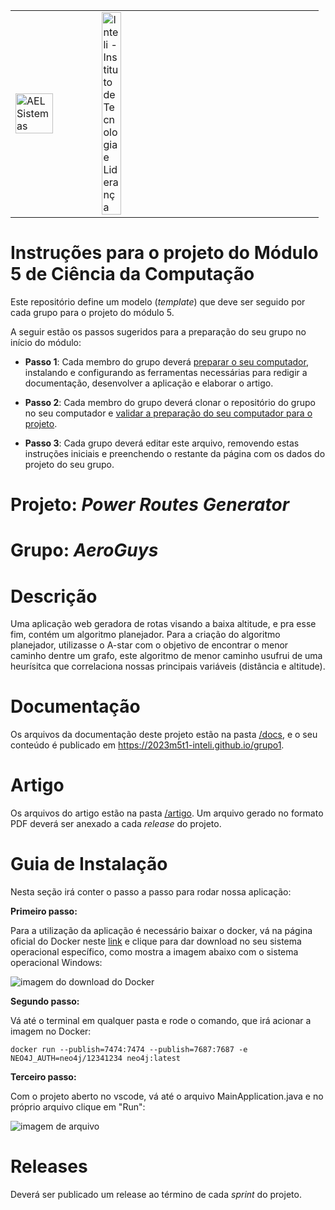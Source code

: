 <table>
<tr>
<td>
<a href= "https://ael.com.br/"><img src="https://www.ael.com.br/images/ael.png" alt="AEL Sistemas" border="0" width="70%"></a>
</td>
<td><a href= "https://www.inteli.edu.br/"><img src="https://www.inteli.edu.br/wp-content/uploads/2021/08/20172028/marca_1-2.png" alt="Inteli - Instituto de Tecnologia e Liderança" border="0" width="30%"></a>
</td>
</tr>
</table>

# Instruções para o projeto do Módulo 5 de Ciência da Computação

Este repositório define um modelo (*template*) que deve ser seguido por cada grupo para o projeto do módulo 5.

A seguir estão os passos sugeridos para a preparação do seu grupo no início do módulo:

* **Passo 1**: Cada membro do grupo deverá [preparar o seu computador](install.md), instalando e configurando as ferramentas necessárias para redigir a documentação, desenvolver a aplicação e elaborar o artigo.

* **Passo 2**: Cada membro do grupo deverá clonar o repositório do grupo no seu computador e [validar a preparação do seu computador para o projeto](validate.md).

* **Passo 3**: Cada grupo deverá editar este arquivo, removendo estas instruções iniciais e preenchendo o restante da página com os dados do projeto do seu grupo.


# Projeto: *Power Routes Generator*

# Grupo: *AeroGuys*

# Descrição

  Uma aplicação web geradora de rotas visando a baixa altitude, e pra esse fim, contém um algoritmo planejador. Para a criação do algoritmo planejador, utilizasse o A-star com o objetivo de encontrar o menor caminho dentre um grafo, este algoritmo de menor caminho usufrui de uma heurísitca que correlaciona nossas principais variáveis (distância e altitude).


# Documentação

Os arquivos da documentação deste projeto estão na pasta [/docs](/docs), e o seu conteúdo é publicado em https://2023m5t1-inteli.github.io/grupo1.


# Artigo

Os arquivos do artigo estão na pasta [/artigo](/artigo). Um arquivo gerado no formato PDF deverá ser anexado a cada *release* do projeto.

# Guia de Instalação

Nesta seção irá conter o passo a passo para rodar nossa aplicação:

**Primeiro passo:**

Para a utilização da aplicação é necessário baixar o docker, vá na página oficial do Docker neste [link](https://www.docker.com/products/docker-desktop/) e clique para dar download no seu sistema operacional específico, como mostra a imagem abaixo com o sistema operacional Windows:

![imagem do download do Docker](../grupo1/docs/img/docker_download.png)

**Segundo passo:**

Vá até o terminal em qualquer pasta e rode o comando, que irá acionar a imagem no Docker:

```
docker run --publish=7474:7474 --publish=7687:7687 -e NEO4J_AUTH=neo4j/12341234 neo4j:latest
```

**Terceiro passo:**

Com o projeto aberto no vscode, vá até o arquivo MainApplication.java e no próprio arquivo clique em "Run":

![imagem de arquivo](../grupo1/docs/img/roda_aplicacao.png)

# Releases

Deverá ser publicado um release ao término de cada *sprint* do projeto.
